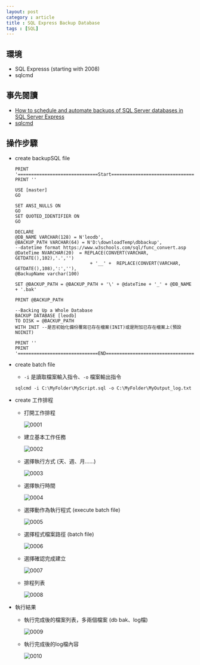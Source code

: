 ```yaml
---
layout: post
category : article
title : SQL Express Backup Database
tags : [SQL]
---
```


## 環境
- SQL Expresss (starting with 2008)
- sqlcmd

## 事先閱讀
- [How to schedule and automate backups of SQL Server databases in SQL Server Express](https://support.microsoft.com/en-us/help/2019698/how-to-schedule-and-automate-backups-of-sql-server-databases-in-sql-server-express)
- [sqlcmd](https://msdn.microsoft.com/zh-tw/library/ms180944.aspx)

## 操作步驟

- create backupSQL file

    ```
    PRINT '==============================Start=========================================='
    PRINT ''

    USE [master] 
    GO 

    SET ANSI_NULLS ON 
    GO 
    SET QUOTED_IDENTIFIER ON 
    GO 
    
    DECLARE 
    @DB_NAME VARCHAR(128) = N'leodb',
    @BACKUP_PATH VARCHAR(64) = N'D:\downloadTemp\dbbackup',
    --datetime format https://www.w3schools.com/sql/func_convert.asp
    @DateTime NVARCHAR(20)  = REPLACE(CONVERT(VARCHAR, GETDATE(),102),'.','') 
                                + '__' +  REPLACE(CONVERT(VARCHAR, GETDATE(),108),':',''),
    @BackupName varchar(100)
        
    SET @BACKUP_PATH = @BACKUP_PATH + '\' + @dateTime + '_' + @DB_NAME + '.bak'

    PRINT @BACKUP_PATH

    --Backing Up a Whole Database   
    BACKUP DATABASE [leodb]
    TO DISK = @BACKUP_PATH
    WITH INIT --是否初始化備份覆寫已存在檔案(INIT)或是附加已存在檔案上(預設NOINIT)

    PRINT ''
    PRINT '==============================END============================================'
    ```

- create batch file

    - `-i` 是讀取檔案輸入指令、`-o` 檔案輸出指令

    ```
    sqlcmd -i C:\MyFolder\MyScript.sql -o C:\MyFolder\MyOutput_log.txt
    ```

- create 工作排程

    - 打開工作排程

        <img class="img-responsive" src="{{ site.url }}/assets/images/posts/20170607/0001.png" alt="0001"/>

    - 建立基本工作任務

        <img class="img-responsive" src="{{ site.url }}/assets/images/posts/20170607/0002.png" alt="0002"/>

    - 選擇執行方式 (天、週、月......)

        <img class="img-responsive" src="{{ site.url }}/assets/images/posts/20170607/0003.png" alt="0003"/>
    
    - 選擇執行時間

        <img class="img-responsive" src="{{ site.url }}/assets/images/posts/20170607/0004.png" alt="0004"/>

    - 選擇動作為執行程式 (execute batch file)

        <img class="img-responsive" src="{{ site.url }}/assets/images/posts/20170607/0005.png" alt="0005"/>

    - 選擇程式檔案路徑 (batch file)

        <img class="img-responsive" src="{{ site.url }}/assets/images/posts/20170607/0006.png" alt="0006"/>

    - 選擇確認完成建立

        <img class="img-responsive" src="{{ site.url }}/assets/images/posts/20170607/0007.png" alt="0007"/>

    - 排程列表

        <img class="img-responsive" src="{{ site.url }}/assets/images/posts/20170607/0008.png" alt="0008"/>

- 執行結果

    - 執行完成後的檔案列表，多兩個檔案 (db bak、log檔)

        <img class="img-responsive" src="{{ site.url }}/assets/images/posts/20170607/0009.png" alt="0009"/>

    - 執行完成後的log檔內容

        <img class="img-responsive" src="{{ site.url }}/assets/images/posts/20170607/0010.png" alt="0010"/>